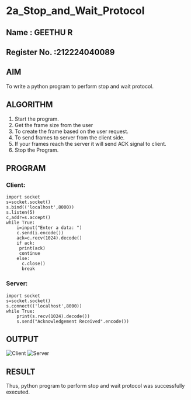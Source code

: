 # 2a_Stop_and_Wait_Protocol
## Name : GEETHU R
## Register No. :212224040089
## AIM 
To write a python program to perform stop and wait protocol.
## ALGORITHM
1. Start the program.
2. Get the frame size from the user
3. To create the frame based on the user request.
4. To send frames to server from the client side.
5. If your frames reach the server it will send ACK signal to client.
6. Stop the Program.
## PROGRAM
### Client:
~~~
import socket
s=socket.socket()
s.bind(('localhost',8000))
s.listen(5)
c,addr=s.accept()
while True:
    i=input("Enter a data: ")
    c.send(i.encode())
    ack=c.recv(1024).decode()
    if ack:
     print(ack)
     continue
    else:
      c.close()
      break
~~~
### Server:
~~~
import socket
s=socket.socket()
s.connect(('localhost',8000))
while True:
    print(s.recv(1024).decode())
    s.send("Acknowledgement Received".encode())
~~~
## OUTPUT
![Client](https://github.com/user-attachments/assets/ff0b8d50-a16c-4f32-a241-873b6345f1b0)
![Server](https://github.com/user-attachments/assets/b1143e42-ba43-405a-bbca-25d0fb8b6229)

## RESULT
Thus, python program to perform stop and wait protocol was successfully executed.
